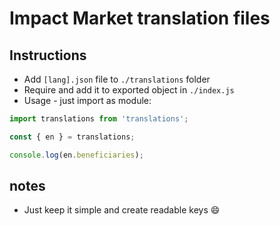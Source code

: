 # Impact Market translation files

## Instructions
- Add `[lang].json` file to `./translations` folder
- Require and add it to exported object in `./index.js`
- Usage - just import as module:
```javascript
import translations from 'translations';

const { en } = translations;

console.log(en.beneficiaries);
```

## notes
- Just keep it simple and create readable keys :smile:
